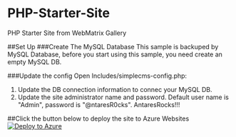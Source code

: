 # PHP-Starter-Site
PHP Starter Site from WebMatrix Gallery

##Set Up
###Create The MySQL Database
This sample is backuped by MySQL Database, before you start using this sample, you need create an empty MySQL DB.

###Update the config
Open Includes/simplecms-config.php:
1. Update the DB connection information to connec your MySQL DB.
2. Update the site administrator name and password. Default user name is "Admin", password is "@ntaresR0cks". AntaresRocks!!!

##Click the button below to deploy the site to Azure Websites
[![Deploy to Azure](http://azuredeploy.net/deploybutton.png)](https://azuredeploy.net/)
